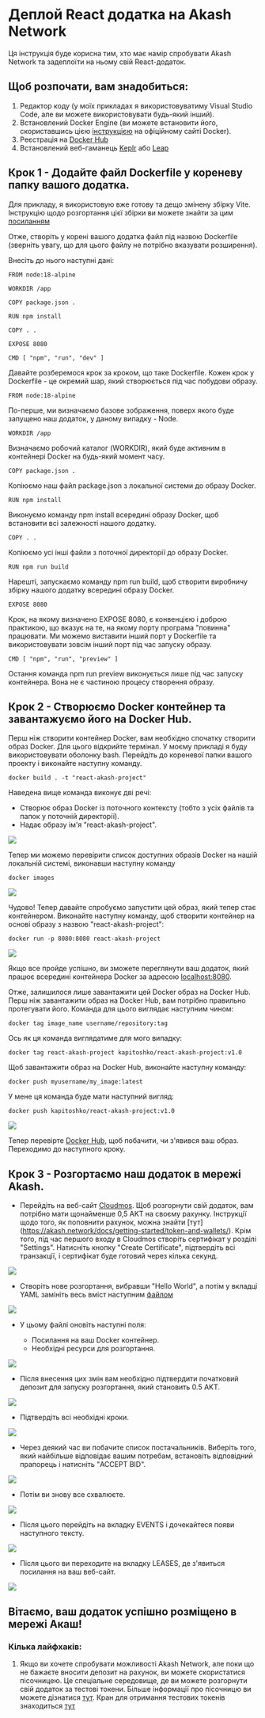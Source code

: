 # Деплой React додатка на Akash Network

Ця інструкція буде корисна тим, хто має намір спробувати Akash Network та задеплоїти на ньому свій React-додаток.

## Щоб розпочати, вам знадобиться:

1. Редактор коду (у моїх прикладах я використовуватиму Visual Studio Code, але ви можете використовувати будь-який інший).
2. Встановлений Docker Engine (ви можете встановити його, скориставшись цією [інструкцією](https://docs.docker.com/engine/install/) на офіційному сайті Docker).
3. Реєстрація на [Docker Hub](https://hub.docker.com/)
4. Встановлений веб-гаманець [Keplr](https://help.keplr.app/articles/installation-guide-for-keplr-extension-for-beginners) або [Leap](https://www.leapwallet.io/support/how-to-set-up-leap-wallet)

## Крок 1 - Додайте файл Dockerfile у кореневу папку вашого додатка.

Для прикладу, я використовую вже готову та дещо змінену збірку Vite. Інструкцію щодо розгортання цієї збірки ви можете знайти за цим [посиланням](https://vitejs.dev/guide/)

Отже, створіть у корені вашого додатка файл під назвою Dockerfile (зверніть увагу, що для цього файлу не потрібно вказувати розширення).

Внесіть до нього наступні дані:

```
FROM node:18-alpine

WORKDIR /app

COPY package.json .

RUN npm install

COPY . .

EXPOSE 8080

CMD [ "npm", "run", "dev" ]
```

Давайте розберемося крок за кроком, що таке Dockerfile. Кожен крок у Dockerfile - це окремий шар, який створюється під час побудови образу.

```
FROM node:18-alpine
```

По-перше, ми визначаємо базове зображення, поверх якого буде запущено наш додаток, у даному випадку - Node.

```
WORKDIR /app
```

Визначаємо робочий каталог (WORKDIR), який буде активним в контейнері Docker на будь-який момент часу.

```
COPY package.json .
```

Копіюємо наш файл package.json з локальної системи до образу Docker.

```
RUN npm install
```

Виконуємо команду npm install всередині образу Docker, щоб встановити всі залежності нашого додатку.

```
COPY . .
```

Копіюємо усі інші файли з поточної директорії до образу Docker.

```
RUN npm run build
```

Нарешті, запускаємо команду npm run build, щоб створити виробничу збірку нашого додатку всередині образу Docker.

```
EXPOSE 8080
```

Крок, на якому визначено EXPOSE 8080, є конвенцією і доброю практикою, що вказує на те, на якому порту програма "повинна" працювати. Ми можемо виставити інший порт у Dockerfile та використовувати зовсім інший порт під час запуску образу.

```
CMD [ "npm", "run", "preview" ]
```

Остання команда npm run preview виконується лише під час запуску контейнера. Вона не є частиною процесу створення образу.

## Крок 2 - Створюємо Docker контейнер та завантажуємо його на Docker Hub.

Перш ніж створити контейнер Docker, вам необхідно спочатку створити образ Docker. Для цього відкрийте термінал. У моєму прикладі я буду використовувати оболонку bash. Перейдіть до кореневої папки вашого проекту і виконайте наступну команду.

```
docker build . -t "react-akash-project"
```

Наведена вище команда виконує дві речі:

- Створює образ Docker із поточного контексту (тобто з усіх файлів та папок у поточній директорії).
- Надає образу ім'я "react-akash-project".

![](./public/image_1.png)

Тепер ми можемо перевірити список доступних образів Docker на нашій локальній системі, виконавши наступну команду

```
docker images
```

![](./public/image_2.png)

Чудово! Тепер давайте спробуємо запустити цей образ, який тепер стає контейнером. Виконайте наступну команду, щоб створити контейнер на основі образу з назвою "react-akash-project":

```
docker run -p 8080:8080 react-akash-project
```

![](./public/image_3.png)

Якщо все пройде успішно, ви зможете переглянути ваш додаток, який працює всередині контейнера Docker за адресою [localhost:8080](http://localhost:8080/).

Отже, залишилося лише завантажити цей Docker образ на Docker Hub. Перш ніж завантажити образ на Docker Hub, вам потрібно правильно протегувати його. Команда для цього виглядає наступним чином:

```
docker tag image_name username/repository:tag
```

Ось як ця команда виглядатиме для мого випадку:

```
docker tag react-akash-project kapitoshko/react-akash-project:v1.0
```

Щоб завантажити образ на Docker Hub, виконайте наступну команду:

```
docker push myusername/my_image:latest
```

У мене ця команда буде мати наступний вигляд:

```
docker push kapitoshko/react-akash-project:v1.0
```

![](./public/image_4.png)

Тепер перевірте [Docker Hub](https://hub.docker.com/), щоб побачити, чи з'явився ваш образ. Переходимо до наступного кроку.

## Крок 3 - Розгортаємо наш додаток в мережі Akash.

- Перейдіть на веб-сайт [Cloudmos](https://deploy.cloudmos.io/). Щоб розгорнути свій додаток, вам потрібно мати щонайменше 0,5 AKT на своєму рахунку. Інструкції щодо того, як поповнити рахунок, можна знайти [тут] (https://akash.network/docs/getting-started/token-and-wallets/). Крім того, під час першого входу в Cloudmos створіть сертифікат у розділі "Settings". Натисніть кнопку "Create Certificate", підтвердіть всі транзакції, і сертифікат буде готовий через кілька секунд.

![](./public/image_5.png)

- Створіть нове розгортання, вибравши "Hello World", а потім у вкладці YAML замініть весь вміст наступним [файлом](./deploy.yml)

![](./public/image_6.png)

- У цьому файлі оновіть наступні поля:

  - Посилання на ваш Docker контейнер.
  - Необхідні ресурси для розгортання.

![](./public/image_7.png)

- Після внесення цих змін вам необхідно підтвердити початковий депозит для запуску розгортання, який становить 0.5 AKT. 

![](./public/image_8.png)

- Підтвердіть всі необхідні кроки.

![](./public/image_9.png)

- Через деякий час ви побачите список постачальників. Виберіть того, який найбільше відповідає вашим потребам, встановіть відповідний прапорець і натисніть "ACCEPT BID".

![](./public/image_10.png)

- Потім ви знову все схвалюєте. 

![](./public/image_11.png)

- Після цього перейдіть на вкладку EVENTS і дочекайтеся появи наступного тексту.

![](./public/image_12.png)

- Після цього ви переходите на вкладку LEASES, де з'явиться посилання на ваш веб-сайт.

![](./public/image_13.png)

## Вітаємо, ваш додаток успішно розміщено в мережі Акаш!

### Кілька лайфхаків:

1. Якщо ви хочете спробувати можливості Akash Network, але поки що не бажаєте вносити депозит на рахунок, ви можете скористатися пісочницею. Це спеціальне середовище, де ви можете розгорнути свій додаток за тестові токени. Більше інформації про пісочницю ви можете дізнатися  [тут](https://akash.network/docs/deployments/sandbox/introduction/). Кран для отримання тестових токенів знаходиться [тут](https://faucet.sandbox-01.aksh.pw/)